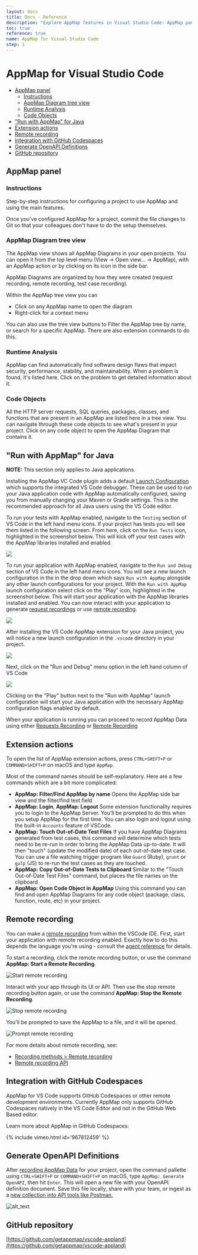 ```yaml
---
layout: docs
title: Docs - Reference
description: "Explore AppMap features in Visual Studio Code: AppMap panel, runtime analysis, code objects, Java integration, extension actions, remote recording, OpenAPI generation."
toc: true
reference: true
name: AppMap for Visual Studio Code
step: 1
---
```


# AppMap for Visual Studio Code

- [AppMap panel](#appmap-panel)
  - [Instructions](#instructions)
  - [AppMap Diagram tree view](#appmap-diagram-tree-view)
  - [Runtime Analysis](#runtime-analysis)
  - [Code Objects](#code-objects)
- ["Run with AppMap" for Java](#run-with-appmap-for-java)
- [Extension actions](#extension-actions)
- [Remote recording](#remote-recording)
- [Integration with GitHub Codespaces](#integration-with-github-codespaces)
- [Generate OpenAPI Definitions](#generate-openapi-definitions)
- [GitHub repository](#github-repository)

## AppMap panel

### Instructions

Step-by-step instructions for configuring a project to use AppMap and using the main features.

Once you've configured AppMap for a project, commit the file changes to Git so that your colleagues don't have to do the setup themselves.

### AppMap Diagram tree view

The AppMap view shows all AppMap Diagrams in your open projects. You can open it from the top level menu (View -> Open view... -> AppMap), with an AppMap action or by clicking on its icon in the side bar.

AppMap Diagrams are organized by how they were created (request recording, remote recording, test case recording).

Within the AppMap tree view you can

* Click on any AppMap name to open the diagram
* Right-click for a context menu

You can also use the tree view buttons to Filter the AppMap tree by name, or search for a specific AppMap. There are also extension commands to do this.

### Runtime Analysis

AppMap can find automatically find software design flaws that impact security, performance, stability, and maintainability. When a problem is found, it's listed here. Click on the problem to get detailed information about it.

### Code Objects

All the HTTP server requests, SQL queries, packages, classes, and functions that are present in an AppMap are listed here in a tree view. You can navigate through these code objects to see what's present in your project. Click on any code object to open the AppMap Diagram that contains it.

## "Run with AppMap" for Java

**NOTE:** This section only applies to Java applications.

Installing the AppMap VC Code plugin adds a default [Launch Configuration](https://code.visualstudio.com/docs/editor/debugging) which supports the integrated VS Code debugger. These can be used to run your Java application code with AppMap automatically configured, saving you from manually changing your Maven or Gradle settings. This is the recommended approach for all Java users using the VS Code editor.

To run your tests with AppMap enabled, navigate to the `Testing` section of VS Code in the left hand menu icons. If your project has tests you will see them listed in the following screen. From here, click on the `Run Tests` icon, highlighted in the screenshot below. This will kick off your test cases with the AppMap libraries installed and enabled. 

<img class="video-screenshot" src="/assets/img/vscode-run-with-tests.webp"/> 

To run your application with AppMap enabled, navigate to the `Run and Debug` section of VS Code in the left hand menu icons. You will see a new launch configuration in the in the drop down which says `Run with AppMap` alongside any other launch configurations for your project.  With the `Run with AppMap` launch configuration select click on the "Play" icon, highlighted in the screenshot below. This will start your application with the AppMap libraries installed and enabled.  You can now interact with your application to generate [request recordings](/docs/reference/appmap-java.html#requests-recording) or use [remote recording](#remote-recording).

<img class="video-screenshot" src="/assets/img/vscode-run-with-appmap.webp"/> 

After installing the VS Code AppMap extension for your Java project, you will notice a new launch configuration in the `.vscode` directory in your project. 

<img class="video-screenshot" src="/assets/img/docs/vscode-launch-configuration.webp"/> 

Next, click on the "Run and Debug" menu option in the left hand column of VS Code

<img class="video-screenshot" src="/assets/img/docs/vscode-run-and-debug.png"/> 

Clicking on the "Play" button next to the "Run with AppMap" launch configuration will start your Java application with the necessary AppMap configuration flags enabled by default. 

When your application is running you can proceed to record AppMap Data using either [Requests Recording](/docs/reference/appmap-java#requests-recording) or [Remote Recording](https://appmap.io/docs/reference/vscode.html#remote-recording)


## Extension actions

To open the list of AppMap extension actions, press `CTRL+SHIFT+P` or `COMMAND+SHIFT+P` on macOS and type `AppMap`. 

Most of the command names should be self-explanatory. Here are a few commands which are a bit more complicated:

- **AppMap: Filter/Find AppMap by name** Opens the AppMap side bar view and the filter/find text field
- **AppMap: Login**, **AppMap: Logout** Some extension functionality requires you to login to the AppMap Server. You'll be prompted to do this when you setup AppMap for the first time. You can also login and logout using the built-in `Accounts` feature of VSCode.
- **AppMap: Touch Out-of-Date Test Files** If you have AppMap Diagrams generated from test cases, this command will determine which tests need to be re-run in order to bring the AppMap Data up-to-date. It will then "touch" (update the modified date) of each out-of-date test case. You can use a file watching trigger program like `Guard` (Ruby), `grunt` or `gulp` (JS) to re-run the test cases as they are touched.
- **AppMap: Copy Out-of-Date Tests to Clipboard** Similar to the "Touch Out-of-Date Test Files" command, but places the file names on the clipboard
- **AppMap: Open Code Object in AppMap** Using this command you can find and open AppMap Diagrams for any code object (package, class, function, route, etc) in your project.

## Remote recording

You can make a [remote recording](../recording-methods#remote-recording) from within the VSCode IDE. First, start your application with remote recording enabled. Exactly how to do this depends the language you're using - consult the [agent reference](/docs/reference) for details.

To start a recording, click the remote recording button, or use the command **AppMap: Start a Remote Recording**.

![Start remote recording](/assets/img/docs/vscode-remote-start.png)

Interact with your app through its UI or API. Then use the stop remote recording button again, or use the command **AppMap: Stop the Remote Recording**. 

![Stop remote recording](/assets/img/docs/vscode-remote-stop.png)

You'll be prompted to save the AppMap to a file, and it will be opened.

![Prompt remote recording](/assets/img/docs/vscode-remote-save.png)

For more details about remote recording, see:

* [Recording methods > Remote recording](../recording-methods#remote-recording)
* [Remote recording API](../reference/remote-recording-api)

## Integration with GitHub Codespaces

AppMap for VS Code supports GitHub Codespaces or other remote development environments.  Currently AppMap only supports GitHub Codespaces natively in the VS Code Editor and not in the GitHub Web Based editor.

Learn more about AppMap in GitHub Codespaces:

{% include vimeo.html id='967812459' %}

## Generate OpenAPI Definitions

After [recording AppMap Data](/docs/recording-methods.html) for your project, open the command pallette using `CTRL+SHIFT+P` or `COMMAND+SHIFT+P` on macOS, type `AppMap: Generate OpenAPI`, then hit `Enter`. This will open a new file with your OpenAPI definition document. Save this file locally, share with your team, or ingest as a [new collection into API tools like Postman.](https://blog.postman.com/new-postman-integration-with-appmap-create-and-manage-always-accurate-collections/)

![alt_text](/assets/img/openapi/openapi-1.webp "OpenAPI export to file")


## GitHub repository

[https://github.com/getappmap/vscode-appland](https://github.com/getappmap/vscode-appland)

